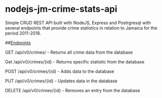 # nodejs-jm-crime-stats-api
Simple CRUD REST API built with NodeJS, Express and Postrgresql with several endpoints that provide crime statistics in relation to Jamaica for the period 2011-2018.

##<ins>Endpoints</ins>

GET /api/v0/crimes/ - Returns all crime data from the database

Get /api/v0/crimes/{id} - Returns specific statistic from the database

POST /api/v0/crimes/{id} - Adds data to the database

PUT /api/v0/crimes/{id} - Updates data in the database

DELETE /api/v0/crimes/{id} - Removes an entry from the database
